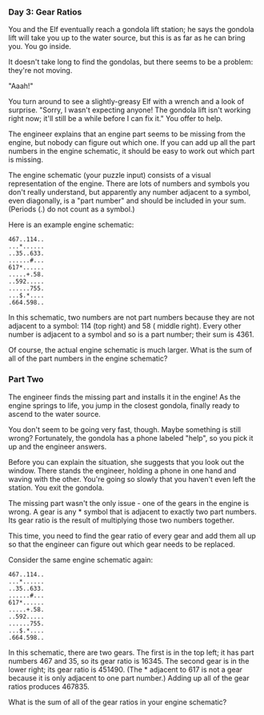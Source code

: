 ### Day 3: Gear Ratios

You and the Elf eventually reach a gondola lift station; he says the gondola lift will take you up to the water source,
but this is as far as he can bring you. You go inside.

It doesn't take long to find the gondolas, but there seems to be a problem: they're not moving.

"Aaah!"

You turn around to see a slightly-greasy Elf with a wrench and a look of surprise. "Sorry, I wasn't expecting anyone!
The gondola lift isn't working right now; it'll still be a while before I can fix it." You offer to help.

The engineer explains that an engine part seems to be missing from the engine, but nobody can figure out which one. If
you can add up all the part numbers in the engine schematic, it should be easy to work out which part is missing.

The engine schematic (your puzzle input) consists of a visual representation of the engine. There are lots of numbers
and symbols you don't really understand, but apparently any number adjacent to a symbol, even diagonally, is a "part
number" and should be included in your sum. (Periods (.) do not count as a symbol.)

Here is an example engine schematic:

```
467..114..
...*......
..35..633.
......#...
617*......
.....+.58.
..592.....
......755.
...$.*....
.664.598..
```

In this schematic, two numbers are not part numbers because they are not adjacent to a symbol: 114 (top right) and 58 (
middle right). Every other number is adjacent to a symbol and so is a part number; their sum is 4361.

Of course, the actual engine schematic is much larger. What is the sum of all of the part numbers in the engine
schematic?

### Part Two

The engineer finds the missing part and installs it in the engine! As the engine springs to life, you jump in the
closest gondola, finally ready to ascend to the water source.

You don't seem to be going very fast, though. Maybe something is still wrong? Fortunately, the gondola has a phone
labeled "help", so you pick it up and the engineer answers.

Before you can explain the situation, she suggests that you look out the window. There stands the engineer, holding a
phone in one hand and waving with the other. You're going so slowly that you haven't even left the station. You exit the
gondola.

The missing part wasn't the only issue - one of the gears in the engine is wrong. A gear is any * symbol that is
adjacent to exactly two part numbers. Its gear ratio is the result of multiplying those two numbers together.

This time, you need to find the gear ratio of every gear and add them all up so that the engineer can figure out which
gear needs to be replaced.

Consider the same engine schematic again:

```
467..114..
...*......
..35..633.
......#...
617*......
.....+.58.
..592.....
......755.
...$.*....
.664.598..
```

In this schematic, there are two gears. The first is in the top left; it has part numbers 467 and 35, so its gear ratio
is 16345. The second gear is in the lower right; its gear ratio is 451490. (The * adjacent to 617 is not a gear because
it is only adjacent to one part number.) Adding up all of the gear ratios produces 467835.

What is the sum of all of the gear ratios in your engine schematic?